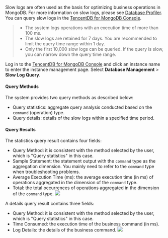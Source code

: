 Slow logs are often used as the basis for optimizing business operations in MongoDB. For more information on slow logs, please see [Database Profiler](https://docs.mongodb.com/manual/tutorial/manage-the-database-profiler/). You can query slow logs in the [TencentDB for MongoDB Console](https://console.cloud.tencent.com/mongodb).

>
>- The system logs operations with an execution time of more than 100 ms.
>- The slow logs are retained for 7 days. You are recommended to limit the query time range within 1 day.
>- Only the first 10,000 slow logs can be queried. If the query is slow, you can narrow down the query time range.


Log in to the [TencentDB for MongoDB Console](https://console.cloud.tencent.com/mongodb) and click an instance name to enter the instance management page. Select **Database Management** > **Slow Log Query**.

#### Query Methods 
The system provides two query methods as described below:
- Query statistics: aggregate query analysis conducted based on the `command` (operation) type.
- Query details: details of the slow logs within a specified time period.

#### Query Results
The statistics query result contains four fields:
- Query Method: it is consistent with the method selected by the user, which is "Query statistics" in this case.
- Sample Statement: the statement output with the `command` type as the aggregation dimension. You mainly need to refer to the `command` type when troubleshooting problems.
- Average Execution Time (ms): the average execution time (in ms) of operations aggregated in the dimension of the `command` type.
- Total: the total occurrences of operations aggregated in the dimension of the `command` type.
![](https://main.qcloudimg.com/raw/07a66dab61f3842de50b400faf3b08d5.png)


A details query result contains three fields:
- Query Method: it is consistent with the method selected by the user, which is "Query statistics" in this case.
- Time Consumed: the execution time of the business command (in ms).
- Log Details: the details of the business command.
![](https://main.qcloudimg.com/raw/e063ea622dbd6bb8b73d4b488a33d2ae.png)
